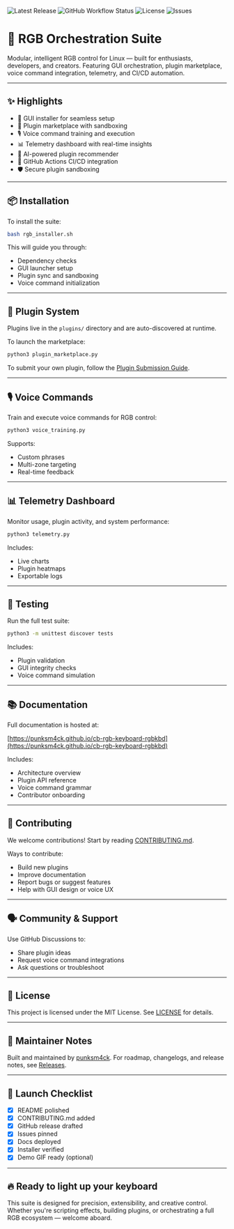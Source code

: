 ![Latest Release](https://img.shields.io/github/v/release/punksm4ck/cb-rgb-keyboard-rgbkbd)
![GitHub Workflow Status](https://img.shields.io/github/actions/workflow/status/punksm4ck/cb-rgb-keyboard-rgbkbd/release.yml)
![License](https://img.shields.io/github/license/punksm4ck/cb-rgb-keyboard-rgbkbd)
![Issues](https://img.shields.io/github/issues/punksm4ck/cb-rgb-keyboard-rgbkbd)

# 🌈 RGB Orchestration Suite

Modular, intelligent RGB control for Linux — built for enthusiasts, developers, and creators. Featuring GUI orchestration, plugin marketplace, voice command integration, telemetry, and CI/CD automation.

---

## ✨ Highlights

- 🔧 GUI installer for seamless setup
- 🧩 Plugin marketplace with sandboxing
- 🎙️ Voice command training and execution
- 📊 Telemetry dashboard with real-time insights
- 🤖 AI-powered plugin recommender
- 🚀 GitHub Actions CI/CD integration
- 🛡️ Secure plugin sandboxing

---

## 📦 Installation

To install the suite:

```bash
bash rgb_installer.sh
```

This will guide you through:
- Dependency checks
- GUI launcher setup
- Plugin sync and sandboxing
- Voice command initialization

---

## 🧩 Plugin System

Plugins live in the `plugins/` directory and are auto-discovered at runtime.

To launch the marketplace:

```bash
python3 plugin_marketplace.py
```

To submit your own plugin, follow the [Plugin Submission Guide](docs/plugin_submission.md).

---

## 🎙️ Voice Commands

Train and execute voice commands for RGB control:

```bash
python3 voice_training.py
```

Supports:
- Custom phrases
- Multi-zone targeting
- Real-time feedback

---

## 📊 Telemetry Dashboard

Monitor usage, plugin activity, and system performance:

```bash
python3 telemetry.py
```

Includes:
- Live charts
- Plugin heatmaps
- Exportable logs

---

## 🧪 Testing

Run the full test suite:

```bash
python3 -m unittest discover tests
```

Includes:
- Plugin validation
- GUI integrity checks
- Voice command simulation

---

## 📚 Documentation

Full documentation is hosted at:

[https://punksm4ck.github.io/cb-rgb-keyboard-rgbkbd](https://punksm4ck.github.io/cb-rgb-keyboard-rgbkbd)

Includes:
- Architecture overview
- Plugin API reference
- Voice command grammar
- Contributor onboarding

---

## 🤝 Contributing

We welcome contributions! Start by reading [CONTRIBUTING.md](CONTRIBUTING.md).

Ways to contribute:
- Build new plugins
- Improve documentation
- Report bugs or suggest features
- Help with GUI design or voice UX

---

## 🗣️ Community & Support

Use GitHub Discussions to:
- Share plugin ideas
- Request voice command integrations
- Ask questions or troubleshoot

---

## 📜 License

This project is licensed under the MIT License. See [LICENSE](LICENSE) for details.

---

## 🧠 Maintainer Notes

Built and maintained by [punksm4ck](https://github.com/punksm4ck).
For roadmap, changelogs, and release notes, see [Releases](https://github.com/punksm4ck/cb-rgb-keyboard-rgbkbd/releases).

---

## 🚀 Launch Checklist

- [x] README polished
- [x] CONTRIBUTING.md added
- [x] GitHub release drafted
- [x] Issues pinned
- [x] Docs deployed
- [x] Installer verified
- [x] Demo GIF ready (optional)

---

## 🔥 Ready to light up your keyboard

This suite is designed for precision, extensibility, and creative control. Whether you're scripting effects, building plugins, or orchestrating a full RGB ecosystem — welcome aboard.
